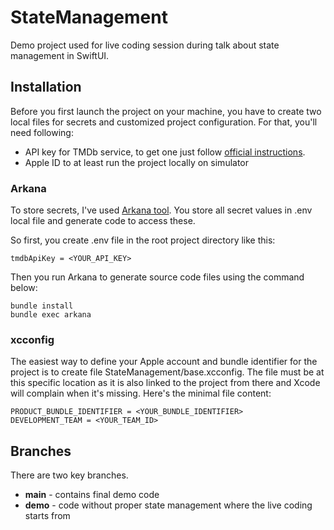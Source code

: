 # StateManagement
Demo project used for live coding session during talk about state management in SwiftUI.

## Installation
Before you first launch the project on your machine, you have to create two local files for secrets and customized project configuration. For that, you'll need following:

- API key for TMDb service, to get one just follow [official instructions](https://developers.themoviedb.org/3/getting-started/introduction).
- Apple ID to at least run the project locally on simulator

### Arkana
To store secrets, I've used [Arkana tool](https://github.com/rogerluan/arkana). You store all secret values in .env local file and generate code to access these.

So first, you create .env file in the root project directory like this:

```
tmdbApiKey = <YOUR_API_KEY>
```

Then you run Arkana to generate source code files using the command below:

```
bundle install
bundle exec arkana
```

### xcconfig
The easiest way to define your Apple account and bundle identifier for the project is to create file StateManagement/base.xcconfig. The file must be at this specific location as it is also linked to the project from there and Xcode will complain when it's missing. Here's the minimal file content:

```
PRODUCT_BUNDLE_IDENTIFIER = <YOUR_BUNDLE_IDENTIFIER>
DEVELOPMENT_TEAM = <YOUR_TEAM_ID>
```

## Branches
There are two key branches.

- **main** - contains final demo code
- **demo** - code without proper state management where the live coding starts from